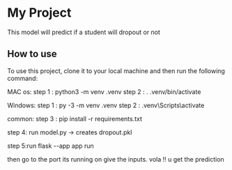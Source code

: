 # My Project

This model will predict if a student will dropout or not



## How to use

To use this project, clone it to your local machine and then run the following command:

MAC os:
step 1 : python3 -m venv .venv
step 2 : . .venv/bin/activate

Windows:
step 1 : py -3 -m venv .venv
step 2 : .venv\Scripts\activate

common:
step 3 : pip install -r requirements.txt

step 4: run model.py  -> creates dropout.pkl

step 5:run flask --app app run

then go to the port its running on 
give the inputs.
vola !! u get the prediction